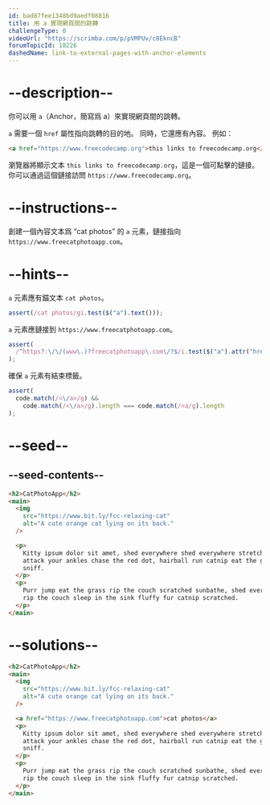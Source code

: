 ```yaml
---
id: bad87fee1348bd9aedf08816
title: 用 a 實現網頁間的跳轉
challengeType: 0
videoUrl: "https://scrimba.com/p/pVMPUv/c8EkncB"
forumTopicId: 18226
dashedName: link-to-external-pages-with-anchor-elements
---
```


# --description--

你可以用 `a`（Anchor，簡寫爲 a）來實現網頁間的跳轉。

`a` 需要一個 `href` 屬性指向跳轉的目的地。 同時，它還應有內容。 例如：

```html
<a href="https://www.freecodecamp.org">this links to freecodecamp.org</a>
```

瀏覽器將顯示文本 `this links to freecodecamp.org`，這是一個可點擊的鏈接。 你可以通過這個鏈接訪問 `https://www.freecodecamp.org`。

# --instructions--

創建一個內容文本爲 “cat photos” 的 `a` 元素，鏈接指向 `https://www.freecatphotoapp.com`。

# --hints--

`a` 元素應有錨文本 `cat photos`。

```js
assert(/cat photos/gi.test($("a").text()));
```

`a` 元素應鏈接到 `https://www.freecatphotoapp.com`。

```js
assert(
  /^https?:\/\/(www\.)?freecatphotoapp\.com\/?$/i.test($("a").attr("href"))
);
```

確保 `a` 元素有結束標籤。

```js
assert(
  code.match(/<\/a>/g) &&
    code.match(/<\/a>/g).length === code.match(/<a/g).length
);
```

# --seed--

## --seed-contents--

```html
<h2>CatPhotoApp</h2>
<main>
  <img
    src="https://www.bit.ly/fcc-relaxing-cat"
    alt="A cute orange cat lying on its back."
  />

  <p>
    Kitty ipsum dolor sit amet, shed everywhere shed everywhere stretching
    attack your ankles chase the red dot, hairball run catnip eat the grass
    sniff.
  </p>
  <p>
    Purr jump eat the grass rip the couch scratched sunbathe, shed everywhere
    rip the couch sleep in the sink fluffy fur catnip scratched.
  </p>
</main>
```

# --solutions--

```html
<h2>CatPhotoApp</h2>
<main>
  <img
    src="https://www.bit.ly/fcc-relaxing-cat"
    alt="A cute orange cat lying on its back."
  />

  <a href="https://www.freecatphotoapp.com">cat photos</a>
  <p>
    Kitty ipsum dolor sit amet, shed everywhere shed everywhere stretching
    attack your ankles chase the red dot, hairball run catnip eat the grass
    sniff.
  </p>
  <p>
    Purr jump eat the grass rip the couch scratched sunbathe, shed everywhere
    rip the couch sleep in the sink fluffy fur catnip scratched.
  </p>
</main>
```
